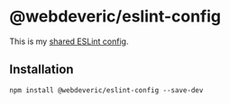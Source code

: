 # @webdeveric/eslint-config

This is my [shared ESLint config](http://eslint.org/docs/developer-guide/shareable-configs).

## Installation

```shell
npm install @webdeveric/eslint-config --save-dev
```
